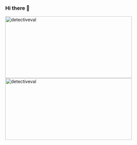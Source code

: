 ### Hi there 👋

<!--
**DetectiveVal/DetectiveVal** is a ✨ _special_ ✨ repository because its `README.md` (this file) appears on your GitHub profile.

Here are some ideas to get you started:

- 🔭 I’m currently working on ...
- 🌱 I’m currently learning ...
- 👯 I’m looking to collaborate on ...
- 🤔 I’m looking for help with ...
- 💬 Ask me about ...
- 📫 How to reach me: ...
- 😄 Pronouns: ...
- ⚡ Fun fact: ...
-->
<p><img align="left" height = 194.8 width = 400 src="https://github-readme-stats.vercel.app/api/top-langs?username=DetectiveVal&layout=compact&show_icons=true&theme=midnight-purple"  alt="detectiveval"  /> <img align="center" height = 194.8 width = 400  src="https://github-readme-stats.vercel.app/api?username=DetectiveVal&show_icons=true&theme=midnight-purple" alt="detectiveval" /></p>

<p></p>
